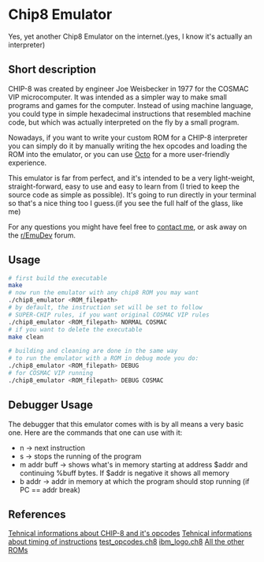 # Chip8 Emulator

Yes, yet another Chip8 Emulator on the internet.(yes, I know it's actually an interpreter)

## Short description

CHIP-8 was created by engineer Joe Weisbecker in 1977 for the COSMAC VIP microcomputer. It was intended as a simpler way to make small programs and games for the computer. Instead of using machine language, you could type in simple hexadecimal instructions that resembled machine code, but which was actually interpreted on the fly by a small program.

Nowadays, if you want to write your custom ROM for a CHIP-8 interpreter you can simply do it by manually writing the hex opcodes and loading the ROM into the emulator, or you can use [Octo](http://johnearnest.github.io/Octo/) for a more user-friendly experience.

This emulator is far from perfect, and it's intended to be a very light-weight, straight-forward, easy to use and easy to learn from (I tried to keep the source code as simple as possible). It's going to run directly in your terminal so that's a nice thing too I guess.(if you see the full half of the glass, like me)

For any questions you might have feel free to [contact me](mailto:daviddvd267@gmail.com), or ask away on the [r/EmuDev](https://old.reddit.com/r/EmuDev/) forum.

## Usage

```bash Normal Running 
# first build the executable
make
# now run the emulator with any chip8 ROM you may want
./chip8_emulator <ROM_filepath>
# by default, the instruction set will be set to follow
# SUPER-CHIP rules, if you want original COSMAC VIP rules
./chip8_emulator <ROM_filepath> NORMAL COSMAC
# if you want to delete the executable
make clean 
```
```bash Debug Mode
# building and cleaning are done in the same way
# to run the emulator with a ROM in debug mode you do:
./chip8_emulator <ROM_filepath> DEBUG
# for COSMAC VIP running
./chip8_emulator <ROM_filepath> DEBUG COSMAC
```

## Debugger Usage

The debugger that this emulator comes with is by all means a very basic one. Here are the commands that one can use with it:

* n -> next instruction
* s -> stops the running of the program
* m addr buff -> shows what's in memory starting at address $addr and continuing %buff bytes. If $addr is negative it shows all memory
* b addr -> addr in memory at which the program should stop running (if PC == addr break)

## References

[Tehnical informations about CHIP-8 and it's opcodes](http://devernay.free.fr/hacks/chip8/C8TECH10.HTM)
[Tehnical informations about timing of instructions](https://jackson-s.me/2019/07/13/Chip-8-Instruction-Scheduling-and-Frequency.html)
[test_opcodes.ch8](https://github.com/corax89/chip8-test-rom)
[ibm_logo.ch8](https://github.com/ronazulay/Chip8/tree/master/Chip8/Roms)
[All the other ROMs](https://johnearnest.github.io/chip8Archive)




